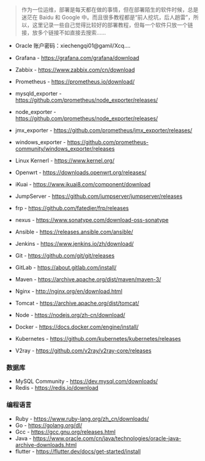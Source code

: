 > 作为一位运维，部署是每天都在做的事情，但在部署陌生的软件时候，总是迷茫在 Baidu 和 Google 中。而且很多教程都是“前人挖坑，后人趟雷”，所以，这里记录一些自己觉得比较好的部署教程，但每一个软件只放一个链接，放多个链接不如直接去搜索......

* Oracle 账户密码：xiechengqi01@gamil/Xcq....

* Grafana - https://grafana.com/grafana/download
* Zabbix - https://www.zabbix.com/cn/download
* Prometheus - https://prometheus.io/download/
* mysqld_exporter - https://github.com/prometheus/node_exporter/releases/
* node_exporter - https://github.com/prometheus/node_exporter/releases/
* jmx_exporter - https://github.com/prometheus/jmx_exporter/releases/
* windows_exporter - https://github.com/prometheus-community/windows_exporter/releases

* Linux Kernerl - https://www.kernel.org/
* Openwrt - https://downloads.openwrt.org/releases/
* iKuai - https://www.ikuai8.com/component/download
* JumpServer - https://github.com/jumpserver/jumpserver/releases
* frp - https://github.com/fatedier/frp/releases
* nexus - https://www.sonatype.com/download-oss-sonatype

* Ansible - https://releases.ansible.com/ansible/
* Jenkins - https://www.jenkins.io/zh/download/
* Git - https://github.com/git/git/releases
* GitLab - https://about.gitlab.com/install/
* Maven - https://archive.apache.org/dist/maven/maven-3/

* Nginx - http://nginx.org/en/download.html
* Tomcat - https://archive.apache.org/dist/tomcat/
* Node - https://nodejs.org/zh-cn/download/


* Docker - https://docs.docker.com/engine/install/
* Kubernetes - https://github.com/kubernetes/kubernetes/releases
* V2ray - https://github.com/v2ray/v2ray-core/releases

### 数据库
*  MySQL Community -  https://dev.mysql.com/downloads/
* Redis - https://redis.io/download

### 编程语言
* Ruby - https://www.ruby-lang.org/zh_cn/downloads/
* Go - https://golang.org/dl/
* Gcc - https://gcc.gnu.org/releases.html
* Java - https://www.oracle.com/cn/java/technologies/oracle-java-archive-downloads.html
* flutter - https://flutter.dev/docs/get-started/install

